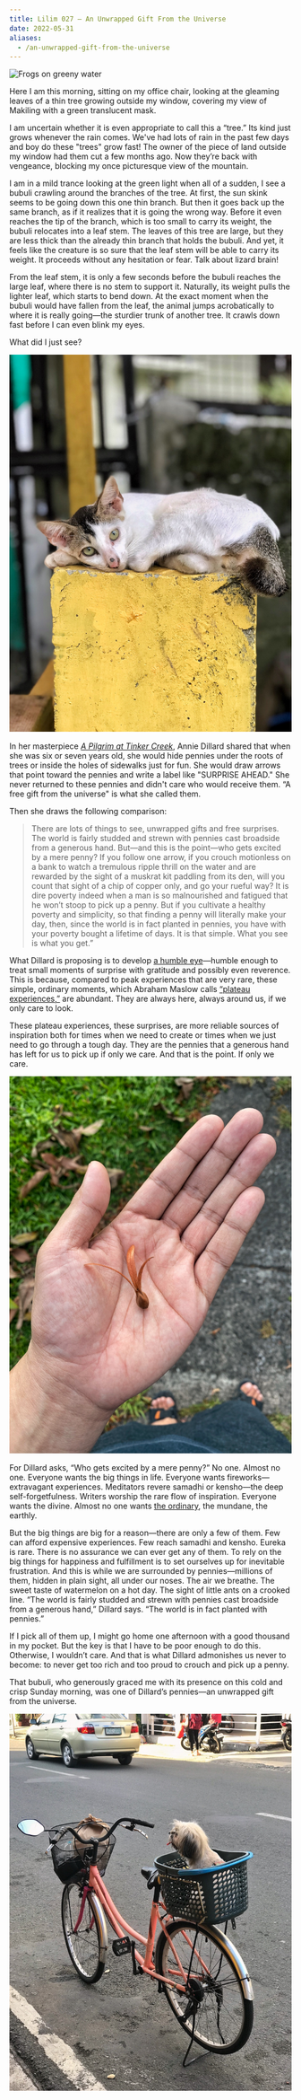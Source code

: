 ```yaml
---
title: Lilim 027 — An Unwrapped Gift From the Universe
date: 2022-05-31
aliases:
  - /an-unwrapped-gift-from-the-universe
---
```

![Frogs on greeny water](images/frogs-swimming.jpeg)

Here I am this morning, sitting on my office chair, looking at the gleaming leaves of a thin tree growing outside my window, covering my view of Makiling with a green translucent mask.

I am uncertain whether it is even appropriate to call this a “tree.” Its kind just grows whenever the rain comes. We've had lots of rain in the past few days and boy do these "trees" grow fast! The owner of the piece of land outside my window had them cut a few months ago. Now they’re back with vengeance, blocking my once picturesque view of the mountain.

I am in a mild trance looking at the green light when all of a sudden, I see a bubuli crawling around the branches of the tree. At first, the sun skink seems to be going down this one thin branch. But then it goes back up the same branch, as if it realizes that it is going the wrong way. Before it even reaches the tip of the branch, which is too small to carry its weight, the bubuli relocates into a leaf stem. The leaves of this tree are large, but they are less thick than the already thin branch that holds the bubuli. And yet, it feels like the creature is so sure that the leaf stem will be able to carry its weight. It proceeds without any hesitation or fear. Talk about lizard brain!

From the leaf stem, it is only a few seconds before the bubuli reaches the large leaf, where there is no stem to support it. Naturally, its weight pulls the lighter leaf, which starts to bend down. At the exact moment when the bubuli would have fallen from the leaf, the animal jumps acrobatically to where it is really going—the sturdier trunk of another tree. It crawls down fast before I can even blink my eyes.

What did I just see?

![Small cat over a post](images/white-cat-on-post.jpeg)

In her masterpiece [*A Pilgrim at Tinker Creek*](https://www.goodreads.com/book/show/12527.Pilgrim_at_Tinker_Creek), Annie Dillard shared that when she was six or seven years old, she would hide pennies under the roots of trees or inside the holes of sidewalks just for fun. She would draw arrows that point toward the pennies and write a label like "SURPRISE AHEAD." She never returned to these pennies and didn't care who would receive them. “A free gift from the universe" is what she called them.

Then she draws the following comparison:

> There are lots of things to see, unwrapped gifts and free surprises. The world is fairly studded and strewn with pennies cast broadside from a generous hand. But—and this is the point—who gets excited by a mere penny? If you follow one arrow, if you crouch motionless on a bank to watch a tremulous ripple thrill on the water and are rewarded by the sight of a muskrat kit paddling from its den, will you count that sight of a chip of copper only, and go your rueful way? It is dire poverty indeed when a man is so malnourished and fatigued that he won’t stoop to pick up a penny. But if you cultivate a healthy poverty and simplicity, so that finding a penny will literally make your day, then, since the world is in fact planted in pennies, you have with your poverty bought a lifetime of days. It is that simple. What you see is what you get.”

What Dillard is proposing is to develop [a humble eye](https://vinceimbat.com/umbrellaworts-and-truth-partners/)—humble enough to treat small moments of surprise with gratitude and possibly even reverence. This is because, compared to peak experiences that are very rare, these simple, ordinary moments, which Abraham Maslow calls [“plateau experiences,”](https://vinceimbat.com/uman-april-2022/) are abundant. They are always here, always around us, if we only care to look.

These plateau experiences, these surprises, are more reliable sources of inspiration both for times when we need to create or times when we just need to go through a tough day. They are the pennies that a generous hand has left for us to pick up if only we care. And that is the point. If only we care.

![A tiny seed from a tree](images/tree-flower.jpeg)

For Dillard asks, “Who gets excited by a mere penny?” No one. Almost no one. Everyone wants the big things in life. Everyone wants fireworks—extravagant experiences. Meditators revere samadhi or kensho—the deep self-forgetfulness. Writers worship the rare flow of inspiration. Everyone wants the divine. Almost no one wants [the ordinary](https://vinceimbat.com/good-art-reorganizes/), the mundane, the earthly.

But the big things are big for a reason—there are only a few of them. Few can afford expensive experiences. Few reach samadhi and kensho. Eureka is rare. There is no assurance we can ever get any of them. To rely on the big things for happiness and fulfillment is to set ourselves up for inevitable frustration. And this is while we are surrounded by pennies—millions of them, hidden in plain sight, all under our noses. The air we breathe. The sweet taste of watermelon on a hot day. The sight of little ants on a crooked line. “The world is fairly studded and strewn with pennies cast broadside from a generous hand,” Dillard says. “The world is in fact planted with pennies.”

If I pick all of them up, I might go home one afternoon with a good thousand in my pocket. But the key is that I have to be poor enough to do this. Otherwise, I wouldn’t care. And that is what Dillard admonishes us never to become: to never get too rich and too proud to crouch and pick up a penny.

That bubuli, who generously graced me with its presence on this cold and crisp Sunday morning, was one of Dillard’s pennies—an unwrapped gift from the universe.

![A dog waiting at the back of a bike](images/dog-on-bike-basket.jpeg)